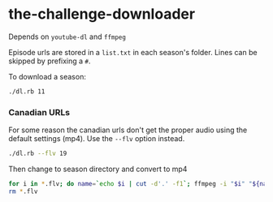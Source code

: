# the-challenge-downloader

Depends on `youtube-dl` and `ffmpeg`

Episode urls are stored in a `list.txt` in each season's folder.  Lines can be skipped by prefixing a `#`.

To download a season:
``` bash
./dl.rb 11
```

### Canadian URLs
For some reason the canadian urls don't get the proper audio using the default settings (mp4).  Use the `--flv` option instead.
``` bash
./dl.rb --flv 19
```

Then change to season directory and convert to mp4
``` bash
for i in *.flv; do name=`echo $i | cut -d'.' -f1`; ffmpeg -i "$i" "${name}.mp4"; done;
rm *.flv
```
